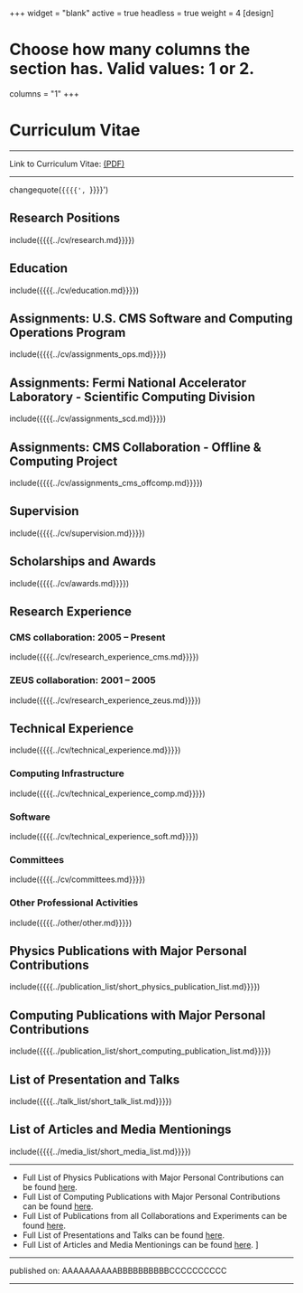 +++
widget = "blank"
active = true
headless = true
weight = 4
[design]
  # Choose how many columns the section has. Valid values: 1 or 2.
  columns = "1"
+++

# Curriculum Vitae

----------

Link to Curriculum Vitae: [(PDF)](https://github.com/gutsche/ForThePublic/raw/master/cv/cv.pdf)

----------

changequote(`{{{{', `}}}}')

## Research Positions
include({{{{../cv/research.md}}}})

## Education
include({{{{../cv/education.md}}}})

## Assignments: U.S. CMS Software and Computing Operations Program
include({{{{../cv/assignments_ops.md}}}})

## Assignments: Fermi National Accelerator Laboratory - Scientific Computing Division
include({{{{../cv/assignments_scd.md}}}})

## Assignments: CMS Collaboration - Offline & Computing Project
include({{{{../cv/assignments_cms_offcomp.md}}}})

## Supervision
include({{{{../cv/supervision.md}}}})

## Scholarships and Awards
include({{{{../cv/awards.md}}}})

## Research Experience
### CMS collaboration: 2005 – Present
include({{{{../cv/research_experience_cms.md}}}})
### ZEUS collaboration: 2001 – 2005
include({{{{../cv/research_experience_zeus.md}}}})

## Technical Experience
include({{{{../cv/technical_experience.md}}}})

### Computing Infrastructure
include({{{{../cv/technical_experience_comp.md}}}})

### Software
include({{{{../cv/technical_experience_soft.md}}}})

### Committees
include({{{{../cv/committees.md}}}})

### Other Professional Activities
include({{{{../other/other.md}}}})

## Physics Publications with Major Personal Contributions
include({{{{../publication_list/short_physics_publication_list.md}}}})

## Computing Publications with Major Personal Contributions
include({{{{../publication_list/short_computing_publication_list.md}}}})

## List of Presentation and Talks
include({{{{../talk_list/short_talk_list.md}}}})

## List of Articles and Media Mentionings
include({{{{../media_list/short_media_list.md}}}})

----------

* Full List of Physics Publications with Major Personal Contributions can be found [here](https://github.com/gutsche/ForThePublic/raw/master/publication_list/physics_publication_list.pdf).
* Full List of Computing Publications with Major Personal Contributions can be found [here](https://github.com/gutsche/ForThePublic/raw/master/publication_list/computing_publication_list.pdf).
* Full List of Publications from all Collaborations and Experiments can be found [here](https://github.com/gutsche/ForThePublic/raw/master/publication_list/experiment_publication_list.pdf).
* Full List of Presentations and Talks can be found [here](https://github.com/gutsche/ForThePublic/raw/master/talk_list/talk_list.pdf).
* Full List of Articles and Media Mentionings can be found [here](https://github.com/gutsche/ForThePublic/raw/master/media_list/media_list.pdf).
]

----------

published on: AAAAAAAAAABBBBBBBBBBCCCCCCCCCC

----------
